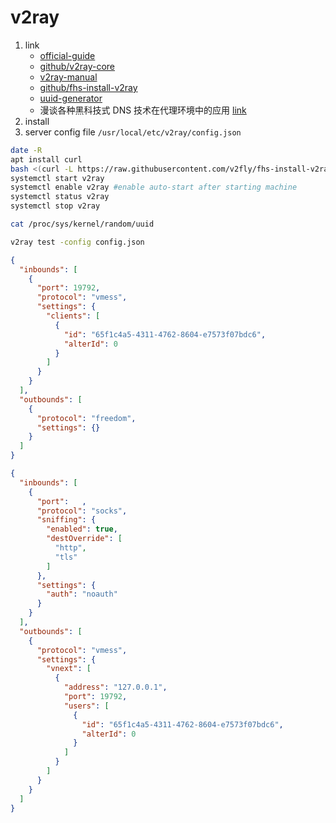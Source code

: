 # v2ray

1. link
   * [official-guide](https://guide.v2fly.org/)
   * [github/v2ray-core](https://github.com/v2fly/v2ray-core)
   * [v2ray-manual](https://v2fly.org/)
   * [github/fhs-install-v2ray](https://github.com/v2fly/fhs-install-v2ray)
   * [uuid-generator](https://www.uuidgenerator.net/)
   * 漫谈各种黑科技式 DNS 技术在代理环境中的应用 [link](https://tachyondevel.medium.com/%E6%BC%AB%E8%B0%88%E5%90%84%E7%A7%8D%E9%BB%91%E7%A7%91%E6%8A%80%E5%BC%8F-dns-%E6%8A%80%E6%9C%AF%E5%9C%A8%E4%BB%A3%E7%90%86%E7%8E%AF%E5%A2%83%E4%B8%AD%E7%9A%84%E5%BA%94%E7%94%A8-62c50e58cbd0)
2. install
3. server config file `/usr/local/etc/v2ray/config.json`

```bash
date -R
apt install curl
bash <(curl -L https://raw.githubusercontent.com/v2fly/fhs-install-v2ray/master/install-release.sh)
systemctl start v2ray
systemctl enable v2ray #enable auto-start after starting machine
systemctl status v2ray
systemctl stop v2ray

cat /proc/sys/kernel/random/uuid

v2ray test -config config.json
```

```json
{
  "inbounds": [
    {
      "port": 19792,
      "protocol": "vmess",
      "settings": {
        "clients": [
          {
            "id": "65f1c4a5-4311-4762-8604-e7573f07bdc6",
            "alterId": 0
          }
        ]
      }
    }
  ],
  "outbounds": [
    {
      "protocol": "freedom",
      "settings": {}
    }
  ]
}
```

```json
{
  "inbounds": [
    {
      "port":   ,
      "protocol": "socks",
      "sniffing": {
        "enabled": true,
        "destOverride": [
          "http",
          "tls"
        ]
      },
      "settings": {
        "auth": "noauth"
      }
    }
  ],
  "outbounds": [
    {
      "protocol": "vmess",
      "settings": {
        "vnext": [
          {
            "address": "127.0.0.1",
            "port": 19792,
            "users": [
              {
                "id": "65f1c4a5-4311-4762-8604-e7573f07bdc6",
                "alterId": 0
              }
            ]
          }
        ]
      }
    }
  ]
}
```
